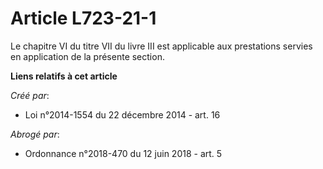 # Article L723-21-1

Le chapitre VI du titre VII du livre III est applicable aux prestations servies en application de la présente section.

**Liens relatifs à cet article**

_Créé par_:

  - Loi n°2014-1554 du 22 décembre 2014 - art. 16

_Abrogé par_:

  - Ordonnance n°2018-470 du 12 juin 2018 - art. 5
